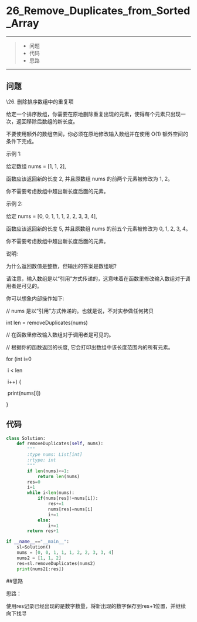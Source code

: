 # 26_Remove_Duplicates_from_Sorted_Array

---

> * 问题
> * 代码
> * 思路

---

## 问题

\26. 删除排序数组中的重复项

给定一个排序数组，你需要在原地删除重复出现的元素，使得每个元素只出现一次，返回移除后数组的新长度。

 

不要使用额外的数组空间，你必须在原地修改输入数组并在使用 O(1) 额外空间的条件下完成。

 

示例 1:

 

给定数组 nums = [1, 1, 2],

 

函数应该返回新的长度 2, 并且原数组 nums 的前两个元素被修改为 1, 2。

 

你不需要考虑数组中超出新长度后面的元素。

示例 2:

 

给定 nums = [0, 0, 1, 1, 1, 2, 2, 3, 3, 4],

 

函数应该返回新的长度 5, 并且原数组 nums 的前五个元素被修改为 0, 1, 2, 3, 4。

 

你不需要考虑数组中超出新长度后面的元素。

说明:

 

为什么返回数值是整数，但输出的答案是数组呢?

 

请注意，输入数组是以“引用”方式传递的，这意味着在函数里修改输入数组对于调用者是可见的。

 

你可以想象内部操作如下:

 

// nums 是以“引用”方式传递的。也就是说，不对实参做任何拷贝

int len = removeDuplicates(nums)

 

// 在函数里修改输入数组对于调用者是可见的。

// 根据你的函数返回的长度, 它会打印出数组中该长度范围内的所有元素。

for (int i=0

​     i < len

​     i++) {

​    print(nums[i])

}

## 代码

```python
class Solution:
    def removeDuplicates(self, nums):
        """
        :type nums: List[int]
        :rtype: int
        """
        if len(nums)<=1:
            return len(nums)
        res=0
        i=1
        while i<len(nums):
            if(nums[res]!=nums[i]):
                res+=1
                nums[res]=nums[i]
                i+=1
            else:
                i+=1
        return res+1

if __name__=="__main__":
    sl=Solution()
    nums = [0, 0, 1, 1, 1, 2, 2, 3, 3, 4]
    nums2 = [1, 1, 2]
    res=sl.removeDuplicates(nums2)
    print(nums2[:res])
```



##思路

思路：

使用res记录已经出现的是数字数量，将新出现的数字保存到res+1位置，并继续向下找寻